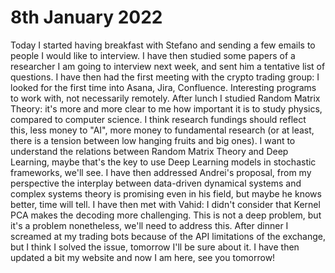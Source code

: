 # 8th January 2022

Today I started having breakfast with Stefano and sending a few emails to people I would like to interview. I have then studied some papers of a researcher I am going to interview next week, and sent him a tentative list of questions. I have then had the first meeting with the crypto trading group: I looked for the first time into Asana, Jira, Confluence. Interesting programs to work with, not necessarily remotely.
After lunch I studied Random Matrix Theory: it's more and more clear to me how important it is to study physics, compared to computer science. I think research fundings should reflect this, less money to "AI", more money to fundamental research (or at least, there is a tension between low hanging fruits and big ones). I want to understand the relations between Random Matrix Theory and Deep Learning, maybe that's the key to use Deep Learning models in stochastic frameworks, we'll see.
I have then addressed Andrei's proposal, from my perspective the interplay between data-driven dynamical systems and complex systems theory is promising even in his field, but maybe he knows better, time will tell.
I have then met with Vahid: I didn't consider that Kernel PCA makes the decoding more challenging. This is not a deep problem, but it's a problem nonetheless, we'll need to address this.
After dinner I screamed at my trading bots because of the API limitations of the exchange, but I think I solved the issue, tomorrow I'll be sure about it.
I have then updated a bit my website and now I am here, see you tomorrow!